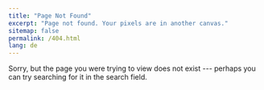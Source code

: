 ```yaml
---
title: "Page Not Found"
excerpt: "Page not found. Your pixels are in another canvas."
sitemap: false
permalink: /404.html
lang: de
---
```


Sorry, but the page you were trying to view does not exist --- perhaps you can try searching for it in the search field.
